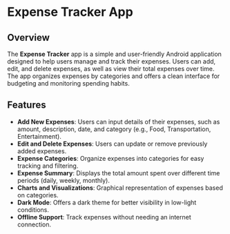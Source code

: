 
# Expense Tracker App

## Overview

The **Expense Tracker** app is a simple and user-friendly Android application designed to help users manage and track their expenses. Users can add, edit, and delete expenses, as well as view their total expenses over time. The app organizes expenses by categories and offers a clean interface for budgeting and monitoring spending habits.

## Features

- **Add New Expenses**: Users can input details of their expenses, such as amount, description, date, and category (e.g., Food, Transportation, Entertainment).
- **Edit and Delete Expenses**: Users can update or remove previously added expenses.
- **Expense Categories**: Organize expenses into categories for easy tracking and filtering.
- **Expense Summary**: Displays the total amount spent over different time periods (daily, weekly, monthly).
- **Charts and Visualizations**: Graphical representation of expenses based on categories.
- **Dark Mode**: Offers a dark theme for better visibility in low-light conditions.
- **Offline Support**: Track expenses without needing an internet connection.